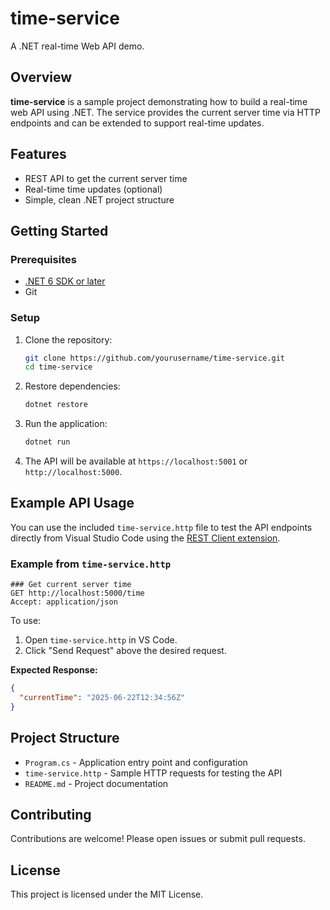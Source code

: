 # time-service

A .NET real-time Web API demo.

## Overview

**time-service** is a sample project demonstrating how to build a real-time web API using .NET. The service provides the current server time via HTTP endpoints and can be extended to support real-time updates.

## Features

- REST API to get the current server time
- Real-time time updates (optional)
- Simple, clean .NET project structure

## Getting Started

### Prerequisites

- [.NET 6 SDK or later](https://dotnet.microsoft.com/download)
- Git

### Setup

1. Clone the repository:
    ```sh
    git clone https://github.com/yourusername/time-service.git
    cd time-service
    ```

2. Restore dependencies:
    ```sh
    dotnet restore
    ```

3. Run the application:
    ```sh
    dotnet run
    ```

4. The API will be available at `https://localhost:5001` or `http://localhost:5000`.

## Example API Usage

You can use the included `time-service.http` file to test the API endpoints directly from Visual Studio Code using the [REST Client extension](https://marketplace.visualstudio.com/items?itemName=humao.rest-client).

### Example from `time-service.http`

```
### Get current server time
GET http://localhost:5000/time
Accept: application/json
```

To use:
1. Open `time-service.http` in VS Code.
2. Click "Send Request" above the desired request.

**Expected Response:**
```json
{
  "currentTime": "2025-06-22T12:34:56Z"
}
```

## Project Structure

- `Program.cs` - Application entry point and configuration
- `time-service.http` - Sample HTTP requests for testing the API
- `README.md` - Project documentation

## Contributing

Contributions are welcome! Please open issues or submit pull requests.

## License

This project is licensed under the MIT License.